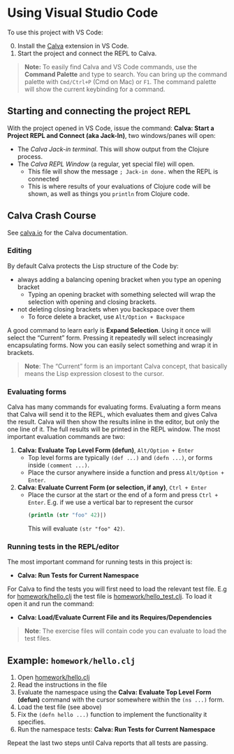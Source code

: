 # Using Visual Studio Code

To use this project with VS Code:

0. Install the [Calva](https://calva.io) extension in VS Code.
1. Start the project and connect the REPL to Calva.

> **Note:** To easily find Calva and VS Code commands, use the **Command Palette** and type to search. You can bring up the command palette with `Cmd/Ctrl+P` (Cmd on Mac) or `F1`. The command palette will show the current keybinding for a command.

## Starting and connecting the project REPL

With the project opened in VS Code, issue the command: **Calva: Start a Project REPL and Connect (aka Jack-In)**, two windows/panes will open:

* The _Calva Jack-in terminal_. This will show output from the Clojure process.
* The _Calva REPL Window_ (a regular, yet special file) will open.
  * This file will show the message `; Jack-in done.` when the  REPL is connected
  * This is where results of your evaluations of Clojure code will be shown, as well as things you `println` from Clojure code.

## Calva Crash Course

See [calva.io](https://calva.io) for the Calva documentation.

### Editing

By default Calva protects the Lisp structure of the Code by:
* always adding a balancing opening bracket when you type an opening bracket
  * Typing an opening bracket with something selected will wrap the selection with opening and closing brackets.
* not deleting closing brackets when you backspace over them
  * To force delete a bracket, use `Alt/Option + Backspace`

A good command to learn early is **Expand Selection**. Using it once will select the “Current” form. Pressing it repeatedly will select increasingly encapsulating forms. Now you can easily select something and wrap it in brackets.

> **Note**: The “Current” form is an important Calva concept, that basically means the Lisp expression closest to the cursor.

### Evaluating forms

Calva has many commands for evaluating forms. Evaluating a form means that Calva will send it to the REPL, which evaluates them and gives Calva the result. Calva will then show the results inline in the editor, but only the one line of it. The full results will be printed in the REPL window. The most important evaluation commands are two:

1. **Calva: Evaluate Top Level Form (defun)**, `Alt/Option + Enter`
   * Top level forms are typically `(def ...)` and `(defn ...)`, or forms inside `(comment ...)`.
   * Place the cursor anywhere inside a function and press `Alt/Option + Enter`.
1. **Calva: Evaluate Current Form (or selection, if any)**, `Ctrl + Enter`
   * Place the cursor at the start or the end of a form and press `Ctrl + Enter`. E.g. if we use a vertical bar to represent the cursor
       ```clojure
       (println (str "foo" 42)|)
       ```
     This will evaluate `(str "foo" 42)`.

### Running tests in the REPL/editor

The most important command for running tests in this project is:

* **Calva: Run Tests for Current Namespace**

For Calva to find the tests you will first need to load the relevant test file. E.g for [homework/hello.clj](clojurein-source-code/src/homework/hello.clj) the test file is [homework/hello_test.clj](clojurein-source-code/test/homework/hello_test.clj). To load it open it and run the command:
* **Calva: Load/Evaluate Current File and its Requires/Dependencies**

> **Note**: The exercise files will contain code you can evaluate to load the test files.

## Example: `homework/hello.clj`

1. Open [homework/hello.clj](clojurein-source-code/src/homework/hello.clj)
1. Read the instructions in the file
1. Evaluate the namespace using the **Calva: Evaluate Top Level Form (defun)** command with the cursor somewhere within the `(ns ...)` form.
1. Load the test file (see above)
1. Fix the `(defn hello ...)` function to implement the functionality it specifies.
1. Run the namespace tests: **Calva: Run Tests for Current Namespace**

Repeat the last two steps until Calva reports that all tests are passing.